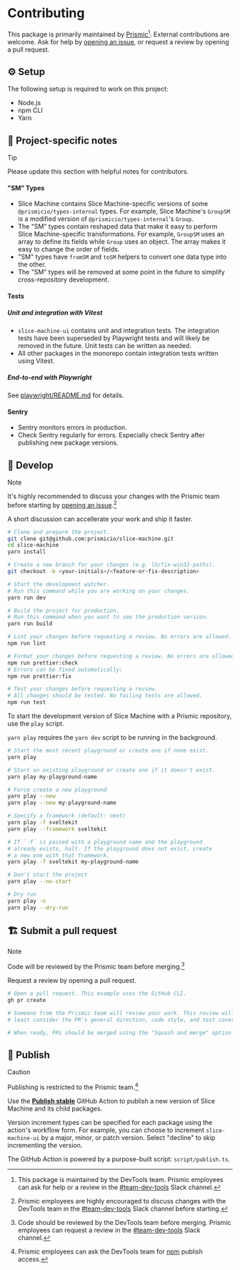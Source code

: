 # Contributing

This package is primarily maintained by [Prismic](https://prismic.io)[^1]. External contributions are welcome. Ask for help by [opening an issue](https://github.com/prismicio/slice-machine/issues/new/choose), or request a review by opening a pull request.

## :gear: Setup

<!-- When applicable, list system requriements to work on the project. -->

The following setup is required to work on this project:

- Node.js
- npm CLI
- Yarn

## :memo: Project-specific notes

<!-- Share information about the repository. -->
<!-- What specific knowledge do contributors need? -->

> [!TIP]
> Please update this section with helpful notes for contributors.

#### "SM" Types

- Slice Machine contains Slice Machine-specific versions of some `@prismicio/types-internal` types. For example, Slice Machine's `GroupSM` is a modified version of `@prismicio/types-internal`'s `Group`.
- The "SM" types contain reshaped data that make it easy to perform Slice Machine-specific transformations. For example, `GroupSM` uses an array to define its fields while `Group` uses an object. The array makes it easy to change the order of fields.
- "SM" types have `fromSM` and `toSM` helpers to convert one data type into the other.
- The "SM" types will be removed at some point in the future to simplify cross-repository development.

#### Tests

##### Unit and integration with Vitest

- `slice-machine-ui` contains unit and integration tests. The integration tests have been superseded by Playwright tests and will likely be removed in the future. Unit tests can be written as needed.
- All other packages in the monorepo contain integration tests written using Vitest.

##### End-to-end with Playwright

See [playwright/README.md](./playwright/README.md) for details.

#### Sentry

- Sentry monitors errors in production.
- Check Sentry regularly for errors. Especially check Sentry after publishing new package versions.

## :construction_worker: Develop

> [!NOTE]
> It's highly recommended to discuss your changes with the Prismic team before starting by [opening an issue](https://github.com/prismicio/slice-machine/issues/new/choose).[^2]
>
> A short discussion can accellerate your work and ship it faster.

```sh
# Clone and prepare the project.
git clone git@github.com:prismicio/slice-machine.git
cd slice-machine
yarn install

# Create a new branch for your changes (e.g. lh/fix-win32-paths).
git checkout -b <your-initials>/<feature-or-fix-description>

# Start the development watcher.
# Run this command while you are working on your changes.
yarn run dev

# Build the project for production.
# Run this command when you want to see the production version.
yarn run build

# Lint your changes before requesting a review. No errors are allowed.
npm run lint

# Format your changes before requesting a review. No errors are allowed.
npm run prettier:check
# Errors can be fixed automatically:
npm run prettier:fix

# Test your changes before requesting a review.
# All changes should be tested. No failing tests are allowed.
npm run test
```

To start the development version of Slice Machine with a Prismic repository, use the `play` script.

`yarn play` requires the `yarn dev` script to be running in the background.

```sh
# Start the most recent playground or create one if none exist.
yarn play

# Start an existing playground or create one if it doesn't exist.
yarn play my-playground-name

# Force create a new playground
yarn play --new
yarn play --new my-playground-name

# Specify a framework (default: next)
yarn play -f sveltekit
yarn play --framework sveltekit

# If `-f` is passed with a playground name and the playground
# already exists, halt. If the playground does not exist, create
# a new one with that framework.
yarn play -f sveltekit my-playground-name

# Don't start the project
yarn play --no-start

# Dry run
yarn play -n
yarn play --dry-run
```

## :building_construction: Submit a pull request

> [!NOTE]
> Code will be reviewed by the Prismic team before merging.[^3]
>
> Request a review by opening a pull request.

```sh
# Open a pull request. This example uses the GitHub CLI.
gh pr create

# Someone from the Prismic team will review your work. This review will at
# least consider the PR's general direction, code style, and test coverage.

# When ready, PRs should be merged using the "Squash and merge" option.
```

## :rocket: Publish

> [!CAUTION]
> Publishing is restricted to the Prismic team.[^4]

Use the [**Publish stable**](https://github.com/prismicio/slice-machine/actions/workflows/publish-stable.yml) GitHub Action to publish a new version of Slice Machine and its child packages.

Version increment types can be specified for each package using the action's workflow form. For example, you can choose to increment `slice-machine-ui` by a major, minor, or patch version. Select "decline" to skip incrementing the version.

The GitHub Action is powered by a purpose-built script: `script/publish.ts`.

[^1]: This package is maintained by the DevTools team. Prismic employees can ask for help or a review in the [#team-dev-tools](https://prismic-team.slack.com/archives/CPG31MDL1) Slack channel.
[^2]: Prismic employees are highly encouraged to discuss changes with the DevTools team in the [#team-dev-tools](https://prismic-team.slack.com/archives/CPG31MDL1) Slack channel before starting.
[^3]: Code should be reviewed by the DevTools team before merging. Prismic employees can request a review in the [#team-dev-tools](https://prismic-team.slack.com/archives/CPG31MDL1) Slack channel.
[^4]: Prismic employees can ask the DevTools team for [npm](https://www.npmjs.com) publish access.
